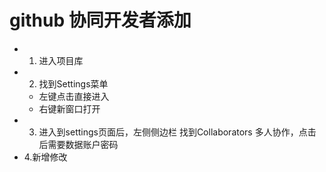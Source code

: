 # github 协同开发者添加
+ 1. 进入项目库
+ 2. 找到Settings菜单
   - 左键点击直接进入
   - 右键新窗口打开
+ 3. 进入到settings页面后，左侧侧边栏 找到Collaborators 多人协作，点击后需要数据账户密码
+ 4.新增修改
